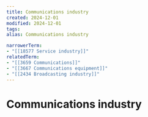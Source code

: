```yaml
---
title: Communications industry
created: 2024-12-01
modified: 2024-12-01
tags: 
alias: Communications industry

narrowerTerm:
- "[[18577 Service industry]]"
relatedTerm:
- "[[3659 Communications]]"
- "[[3667 Communications equipment]]"
- "[[2434 Broadcasting industry]]"
---
```

# Communications industry

